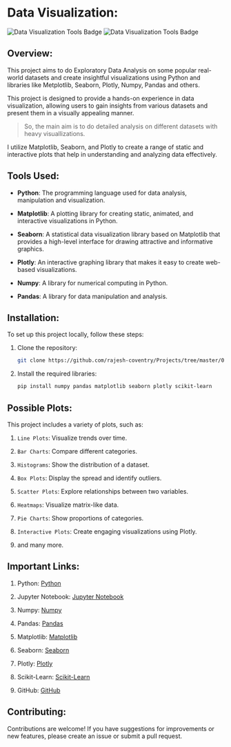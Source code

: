 # **Data Visualization:**

<img src="https://img.shields.io/badge/Data%20Analysis:-Python | Numpy | Pandas | Sklearn |-8e2de2?style=for-the-badge" alt="Data Visualization Tools Badge"/>

<img src="https://img.shields.io/badge/Data%20Visualization:-Matplotlib | Seaborn | Plotly-8e2de2?style=for-the-badge" alt="Data Visualization Tools Badge"/>

## **Overview:**
This project aims to do Exploratory Data Analysis on some popular real-world datasets and create insightful visualizations using Python and libraries like Metplotlib, Seaborn, Plotly, Numpy, Pandas and others.

This project is designed to provide a hands-on experience in data visualization, allowing users to gain insights from various datasets and present them in a visually appealing manner.

> So, the main aim is to do detailed analysis on different datasets with heavy visuallizations.

I utilize Matplotlib, Seaborn, and Plotly to create a range of static and interactive plots that help in understanding and analyzing data effectively.

## **Tools Used:**
- **Python**: The programming language used for data analysis, manipulation and visualization.

- **Matplotlib**: A plotting library for creating static, animated, and interactive visualizations in Python.

- **Seaborn**: A statistical data visualization library based on Matplotlib that provides a high-level interface for drawing attractive and informative graphics.

- **Plotly**: An interactive graphing library that makes it easy to create web-based visualizations.

- **Numpy**: A library for numerical computing in Python.

- **Pandas**: A library for data manipulation and analysis.

## **Installation:**
To set up this project locally, follow these steps:

1. Clone the repository:

   ```bash
   git clone https://github.com/rajesh-coventry/Projects/tree/master/02_Data_Visuallization
   ```

2. Install the required libraries:

    ```bash
    pip install numpy pandas matplotlib seaborn plotly scikit-learn
    ```

## **Possible Plots:**
This project includes a variety of plots, such as:

1. `Line Plots`: Visualize trends over time.

2. `Bar Charts`: Compare different categories.

3. `Histograms`: Show the distribution of a dataset.

4. `Box Plots`: Display the spread and identify outliers.

5. `Scatter Plots`: Explore relationships between two variables.

6. `Heatmaps`: Visualize matrix-like data.

7. `Pie Charts`: Show proportions of categories.

8. `Interactive Plots`: Create engaging visualizations using Plotly.

9. and many more. 

## **Important Links:**
1. Python: [Python](https://www.python.org/)

2. Jupyter Notebook: [Jupyter Notebook](https://jupyter.org/)

3. Numpy: [Numpy](https://numpy.org/)

4. Pandas: [Pandas](https://pandas.pydata.org/)

5. Matplotlib: [Matplotlib](https://matplotlib.org/)

6. Seaborn: [Seaborn](https://seaborn.pydata.org/)

7. Plotly: [Plotly](https://plotly.com/python/)

8. Scikit-Learn: [Scikit-Learn](https://scikit-learn.org/stable/)

9. GitHub: [GitHub](https://github.com/)

## **Contributing:**
Contributions are welcome! If you have suggestions for improvements or new features, please create an issue or submit a pull request.